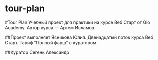 # tour-plan

#Tour Plan
Учебный проект для практики на курсе Веб Старт от Glo Academy. Автор курса — Артем Исламов.

##Проект выполняет
Ясникова Юлия. Двенадцатый поток курса Веб Старт. Тариф "Полный фарш" с куратором.

##Куратор
Сегень Александр
